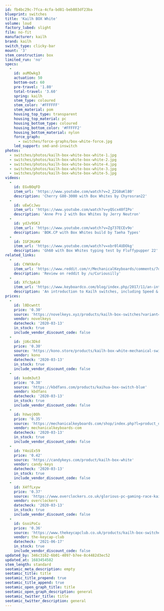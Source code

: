 ```yaml
---
id: fb4bc29c-7fca-4cfa-bd81-beb803df23ba
blueprint: switches
title: 'Kailh BOX White'
volume: loud
factory_lubed: slight
film: no-fit
manufacturer: kailh
brand: kailh
switch_type: clicky-bar
mount: '3'
stem_construction: box
limited_run: 'no'
specs:
  -
    id: auMOwkg3
    actuation: 50
    bottom-out: 60
    pre-travel: '1.80'
    total-travel: '3.60'
    spring: kailh
    stem_type: coloured
    stem_color: '#FFFFFF'
    stem_material: pom
    housing_top_type: transparent
    housing_top_material: pc
    housing_bottom_type: coloured
    housing_bottom_color: '#FFFFF2'
    housing_bottom_material: nylon
    force_graph:
      - switches/force-graphs/box-white-force.jpg
    led_support: smd-and-inswitch
photos:
  - switches/photos/kailh-box-white-box-white-1.jpg
  - switches/photos/kailh-box-white-box-white-2.jpg
  - switches/photos/kailh-box-white-box-white-4.jpg
  - switches/photos/kailh-box-white-box-white-3.jpg
  - switches/photos/kailh-box-white-box-white-5.jpg
videos:
  -
    id: EGvBOqFD
    item_url: 'https://www.youtube.com/watch?v=2_Z2G0aKl80'
    description: 'Cherry G80-3000 with Box Whites by Chyrosran22'
  -
    id: uEwCcJwu
    item_url: 'https://www.youtube.com/watch?v=yQScx40fIPo'
    description: 'Anne Pro 2 with Box Whites by Jerry Neutron'
  -
    id: ydJv9SKJ
    item_url: 'https://www.youtube.com/watch?v=Zg737ECEv9o'
    description: 'BOK.CP with Box Whites build by Taeha Types'
  -
    id: IGF2KoKW
    item_url: 'https://www.youtube.com/watch?v=xbr0l4UDOkg'
    description: 'Gh60 with Box Whites typing test by Fluffypupper 22'
related_links:
  -
    id: CYWYAnFo
    item_url: 'https://www.reddit.com/r/MechanicalKeyboards/comments/7de612/kailh_box_white_review/'
    description: 'Review on reddit by /u/Curiousilly'
  -
    id: Xfc3pAi0
    item_url: 'https://www.keyboardco.com/blog/index.php/2017/11/an-introduction-to-kailh-switches-including-speed-box/'
    description: 'An introduction to Kailh switches, including Speed & Box'
prices:
  -
    id: l0Dcwntt
    price: '0.30'
    source: 'https://novelkeys.xyz/products/kailh-box-switches?variant=3747940106280'
    vendor: novelkeys
    datecheck: '2020-03-13'
    in_stock: true
    include_vendor_discount_code: false
  -
    id: jU6c3Dkd
    price: '0.30'
    source: 'https://kono.store/products/kailh-box-white-mechanical-switches-10-count'
    vendor: kono
    datecheck: '2020-03-13'
    in_stock: true
    include_vendor_discount_code: false
  -
    id: kodm3ut3
    price: '0.38'
    source: 'https://kbdfans.com/products/kaihua-box-switch-blue'
    vendor: kbdfans
    datecheck: '2020-03-13'
    in_stock: true
    include_vendor_discount_code: false
  -
    id: hVwoj0Oh
    price: '0.35'
    source: 'https://mechanicalkeyboards.com/shop/index.php?l=product_detail&p=4114'
    vendor: mechanicalkeyboards-com
    datecheck: '2020-03-13'
    in_stock: true
    include_vendor_discount_code: false
  -
    id: Y4oiEx59
    price: '0.42'
    source: 'https://candykeys.com/product/kailh-box-white'
    vendor: candy-keys
    datecheck: '2020-03-13'
    in_stock: true
    include_vendor_discount_code: false
  -
    id: X4ffLxyw
    price: '0.37'
    source: 'https://www.overclockers.co.uk/glorious-pc-gaming-race-kailh-box-white-switches-120-pieces-kb-00m-gr.html'
    vendor: overclockers
    datecheck: '2020-03-13'
    in_stock: true
    include_vendor_discount_code: false
  -
    id: GsoiPoCu
    price: '0.36'
    source: 'https://www.thekeycapclub.co.uk/products/kailh-box-switches'
    vendor: the-keycap-club
    datecheck: '2021-06-17'
    in_stock: true
    include_vendor_discount_code: false
updated_by: 346c3162-6b01-4097-b7ee-8c4482d3ec52
updated_at: 1683454582
stem_length: standard
seotamic_meta_description: empty
seotamic_title: title
seotamic_title_prepend: true
seotamic_title_append: true
seotamic_open_graph_title: title
seotamic_open_graph_description: general
seotamic_twitter_title: title
seotamic_twitter_description: general
---
```


